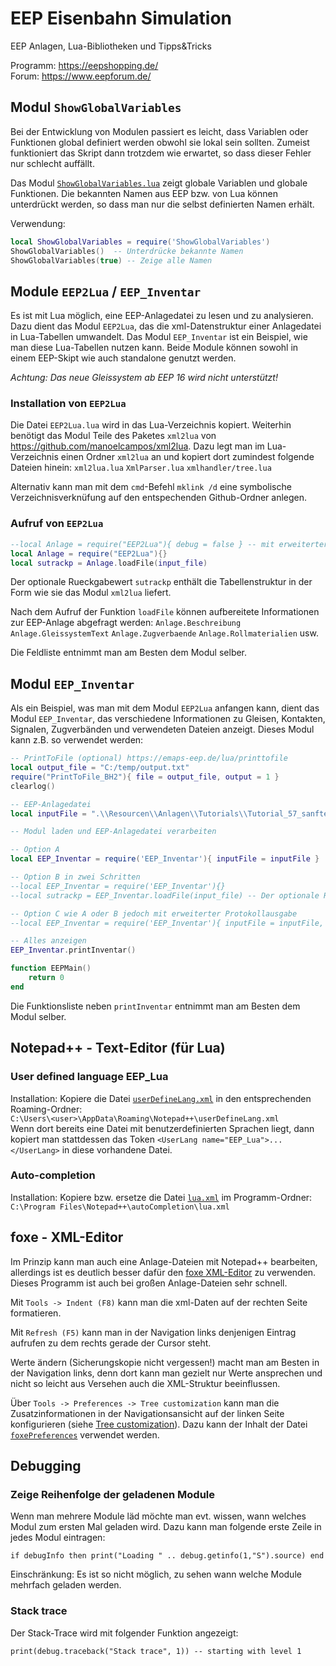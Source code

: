 # EEP Eisenbahn Simulation

EEP Anlagen, Lua-Bibliotheken und Tipps&amp;Tricks

Programm: <https://eepshopping.de/>  
Forum: <https://www.eepforum.de/>

## Modul `ShowGlobalVariables`

Bei der Entwicklung von Modulen passiert es leicht, dass Variablen oder Funktionen global definiert werden obwohl sie lokal sein sollten.
Zumeist funktioniert das Skript dann trotzdem wie erwartet, so dass dieser Fehler nur schlecht auffällt.

Das Modul [`ShowGlobalVariables.lua`](https://raw.githubusercontent.com/FrankBuchholz/EEP/master/ShowGlobalVariables.lua) zeigt globale Variablen und globale Funktionen.
Die bekannten Namen aus EEP bzw. von Lua können unterdrückt werden, so dass man nur die selbst definierten Namen erhält.

Verwendung:

``` lua
local ShowGlobalVariables = require('ShowGlobalVariables')
ShowGlobalVariables()  -- Unterdrücke bekannte Namen
ShowGlobalVariables(true) -- Zeige alle Namen
```

## Module `EEP2Lua` / `EEP_Inventar`

Es ist mit Lua möglich, eine EEP-Anlagedatei zu lesen und zu analysieren. Dazu dient das Modul `EEP2Lua`, das die xml-Datenstruktur einer Anlagedatei in Lua-Tabellen umwandelt. Das Modul `EEP_Inventar` ist ein Beispiel, wie man diese Lua-Tabellen nutzen kann.  Beide Module können sowohl in einem EEP-Skipt wie auch standalone genutzt werden.

_Achtung: Das neue Gleissystem ab EEP 16 wird nicht unterstützt!_

### Installation von `EEP2Lua`

Die Datei `EEP2Lua.lua` wird in das Lua-Verzeichnis kopiert.
Weiterhin benötigt das Modul Teile des Paketes `xml2lua` von <https://github.com/manoelcampos/xml2lua>.
Dazu legt man im Lua-Verzeichnis einen Ordner `xml2lua` an und kopiert dort zumindest folgende Dateien hinein:
`xml2lua.lua`
`XmlParser.lua`
`xmlhandler/tree.lua`

Alternativ kann man mit dem `cmd`-Befehl `mklink /d` eine symbolische Verzeichnisverknüfung auf den entspechenden Github-Ordner anlegen.

### Aufruf von `EEP2Lua`

``` lua
--local Anlage = require("EEP2Lua"){ debug = false } -- mit erweiterter Protokollanzeige
local Anlage = require("EEP2Lua"){}
local sutrackp = Anlage.loadFile(input_file)
```

Der optionale Rueckgabewert `sutrackp` enthält die Tabellenstruktur in der Form wie sie das Modul `xml2lua` liefert.

Nach dem Aufruf der Funktion `loadFile` können aufbereitete Informationen zur EEP-Anlage abgefragt werden:
`Anlage.Beschreibung`
`Anlage.GleissystemText`
`Anlage.Zugverbaende`
`Anlage.Rollmaterialien`
usw.

Die Feldliste entnimmt man am Besten dem Modul selber.

## Modul `EEP_Inventar`

Als ein Beispiel, was man mit dem Modul `EEP2Lua` anfangen kann, dient das Modul `EEP_Inventar`, das verschiedene Informationen zu Gleisen, Kontakten, Signalen, Zugverbänden und verwendeten Dateien anzeigt. Dieses Modul kann z.B. so verwendet werden:

``` lua
-- PrintToFile (optional) https://emaps-eep.de/lua/printtofile
local output_file = "C:/temp/output.txt"
require("PrintToFile_BH2"){ file = output_file, output = 1 }
clearlog()

-- EEP-Anlagedatei
local inputFile = ".\\Resourcen\\Anlagen\\Tutorials\\Tutorial_57_sanftes_Ankuppeln.anl3"

-- Modul laden und EEP-Anlagedatei verarbeiten

-- Option A
local EEP_Inventar = require('EEP_Inventar'){ inputFile = inputFile }

-- Option B in zwei Schritten 
--local EEP_Inventar = require('EEP_Inventar'){}
--local sutrackp = EEP_Inventar.loadFile(input_file) -- Der optionale Rueckgabewert sutrackp enthaelt die Tabellenstruktur in der Form wie sie xml2lua liefert

-- Option C wie A oder B jedoch mit erweiterter Protokollausgabe
--local EEP_Inventar = require('EEP_Inventar'){ inputFile = inputFile, debug = true }

-- Alles anzeigen
EEP_Inventar.printInventar()

function EEPMain()
    return 0
end
```

Die Funktionsliste neben `printInventar` entnimmt man am Besten dem Modul selber.

## Notepad++ - Text-Editor (für Lua)

### User defined language EEP_Lua

Installation: Kopiere die Datei [`userDefineLang.xml`](https://raw.githubusercontent.com/FrankBuchholz/EEP/master/userDefineLang.xml) in den entsprechenden Roaming-Ordner:  
`C:\Users\<user>\AppData\Roaming\Notepad++\userDefineLang.xml`  
Wenn dort bereits eine Datei mit benutzerdefinierten Sprachen liegt, dann kopiert man stattdessen das Token `<UserLang name="EEP_Lua">...</UserLang>` in diese vorhandene Datei.  

### Auto-completion

Installation: Kopiere bzw. ersetze die Datei [`lua.xml`](https://raw.githubusercontent.com/FrankBuchholz/EEP/master/lua.xml) im Programm-Ordner:  
`C:\Program Files\Notepad++\autoCompletion\lua.xml`  

## foxe - XML-Editor

Im Prinzip kann man auch eine Anlage-Dateien mit Notepad++ bearbeiten, allerdings ist es deutlich besser dafür den [foxe XML-Editor](http://www.firstobject.com/dn_editor.htm) zu verwenden.  
Dieses Programm ist auch bei großen Anlage-Dateien sehr schnell.  

Mit `Tools -> Indent (F8)` kann man die xml-Daten auf der rechten Seite formatieren.  

Mit `Refresh (F5)` kann man in der Navigation links denjenigen Eintrag aufrufen zu dem rechts gerade der Cursor steht.
  
Werte ändern (Sicherungskopie nicht vergessen!) macht man am Besten in der Navigation links, denn dort kann man gezielt nur Werte ansprechen und nicht so leicht aus Versehen auch die XML-Struktur beeinflussen.  

Über `Tools -> Preferences -> Tree customization` kann man die Zusatzinformationen in der Navigationsansicht auf der linken Seite konfigurieren (siehe [Tree customization](http://www.firstobject.com/tree-customization-in-xml-editor.htm)). Dazu kann der Inhalt der Datei  [`foxePreferences`](https://github.com/FrankBuchholz/EEP/blob/master/foxePreferences) verwendet werden.  

## Debugging

### Zeige Reihenfolge der geladenen Module

Wenn man mehrere Module läd möchte man evt. wissen, wann welches Modul zum ersten Mal geladen wird. Dazu kann man folgende erste Zeile in jedes Modul eintragen:

`if debugInfo then print("Loading " .. debug.getinfo(1,"S").source) end`

Einschränkung: Es ist so nicht möglich, zu sehen wann welche Module mehrfach geladen werden.

### Stack trace

Der Stack-Trace wird mit folgender Funktion angezeigt:

`print(debug.traceback("Stack trace", 1)) -- starting with level 1`
